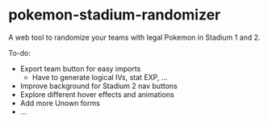 # pokemon-stadium-randomizer
A web tool to randomize your teams with legal Pokemon in Stadium 1 and 2.

To-do:
- Export team button for easy imports
  - Have to generate logical IVs, stat EXP, ...
- Improve background for Stadium 2 nav buttons
- Explore different hover effects and animations
- Add more Unown forms
- ...

